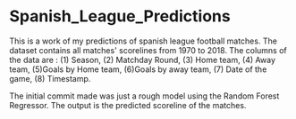 # Spanish_League_Predictions
This is a work of my predictions of spanish league football matches. The dataset contains all matches' scorelines from 1970 to 2018.
The columns of the data are : (1) Season, (2) Matchday Round, (3) Home team, (4) Away team, (5)Goals by Home team, (6)Goals by away team, (7) Date of the game, (8) Timestamp.

The initial commit made was just a rough model using the Random Forest Regressor.
The output is the predicted scoreline of the matches.
